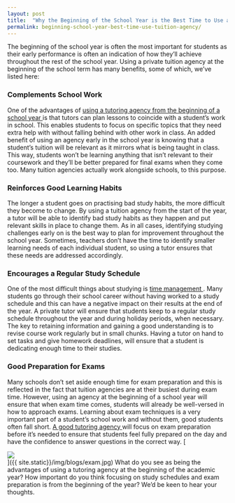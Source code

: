 ```yaml
---
layout: post
title:  "Why the Beginning of the School Year is the Best Time to Use a Tuition Agency"
permalink: beginning-school-year-best-time-use-tuition-agency/
---
```

The beginning of the school year is often the most important for students as
their early performance is often an indication of how they’ll achieve
throughout the rest of the school year. Using a private tuition agency at the
beginning of the school term has many benefits, some of which, we’ve listed
here: 

### Complements School Work

One of the advantages of [ using a
tutoring agency from the beginning of a school year
](http://www.tutorcruncher.com/why-tutoring-matters/) is that tutors can plan
lessons to coincide with a student’s work in school. This enables students to
focus on specific topics that they need extra help with without falling behind
with other work in class. An added benefit of using an agency early in the
school year is knowing that a student’s tuition will be relevant as it mirrors
what is being taught in class. This way, students won’t be learning anything
that isn’t relevant to their coursework and they’ll be better prepared for
final exams when they come too. Many tuition agencies actually work alongside
schools, to this purpose. 

### Reinforces Good Learning Habits

The longer a
student goes on practising bad study habits, the more difficult they become to
change. By using a tuition agency from the start of the year, a tutor will be
able to identify bad study habits as they happen and put relevant skills in
place to change them. As in all cases, identifying studying challenges early
on is the best way to plan for improvement throughout the school year.
Sometimes, teachers don’t have the time to identify smaller learning needs of
each individual student, so using a tutor ensures that these needs are
addressed accordingly. 

### Encourages a Regular Study Schedule

One of the
most difficult things about studying is [ time management
](http://www.tutorcruncher.com/time-management-techniques/) . Many students go
through their school career without having worked to a study schedule and this
can have a negative impact on their results at the end of the year. A private
tutor will ensure that students keep to a regular study schedule throughout
the year and during holiday periods, when necessary. The key to retaining
information and gaining a good understanding is to revise course work
regularly but in small chunks. Having a tutor on hand to set tasks and give
homework deadlines, will ensure that a student is dedicating enough time to
their studies. 

### Good Preparation for Exams

Many schools don’t set aside
enough time for exam preparation and this is reflected in the fact that
tuition agencies are at their busiest during exam time. However, using an
agency at the beginning of a school year will ensure that when exam time
comes, students will already be well-versed in how to approach exams. Learning
about exam techniques is a very important part of a student’s school work and
without them, good students often fall short. [ A good tutoring agency
](http://www.tutorcruncher.com/tuition-agency-ethics/) will focus on exam
preparation before it’s needed to ensure that students feel fully prepared on
the day and have the confidence to answer questions in the correct way. [
<div class="img-holder full-width">
   <img src="{{ site.static}}/img/blogs/exam.jpg" alt-text="exam"/>
</div>
]({{ site.static}}/img/blogs/exam.jpg) What do
you see as being the advantages of using a tutoring agency at the beginning of
the academic year? How important do you think focusing on study schedules and
exam preparation is from the beginning of the year? We’d be keen to hear your
thoughts.

